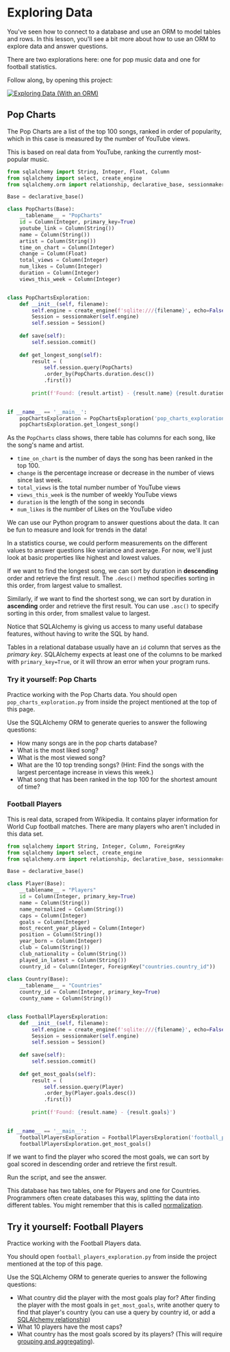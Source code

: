 # Exploring Data

You've seen how to connect to a database and use an ORM to model tables and rows. In this lesson, you'll see a bit more about how to use an ORM to explore data and answer questions.

There are two explorations here: one for pop music data and one for football statistics.

Follow along, by opening this project:

<a href="https://classroom.github.com/a/8xhgZMis" target="_blank"><img src="https://img.shields.io/static/v1?label=Open%20Project&message=Exploring%20Data%20(With%20an%20ORM)&color=blue" alt="Exploring Data (With an ORM)" /></a>
<!-- https://github.com/kibo-programming-2-jan-23/exploring-data-orm -->

## Pop Charts

The Pop Charts are a list of the top 100 songs, ranked in order of popularity, which in this case is measured by the number of YouTube views.

This is based on real data from YouTube, ranking the currently most-popular music.

```python
from sqlalchemy import String, Integer, Float, Column
from sqlalchemy import select, create_engine
from sqlalchemy.orm import relationship, declarative_base, sessionmaker

Base = declarative_base()

class PopCharts(Base):
    __tablename__ = "PopCharts"
    id = Column(Integer, primary_key=True)
    youtube_link = Column(String())
    name = Column(String())
    artist = Column(String())
    time_on_chart = Column(Integer)
    change = Column(Float)
    total_views = Column(Integer)
    num_likes = Column(Integer)
    duration = Column(Integer)
    views_this_week = Column(Integer)


class PopChartsExploration:
    def __init__(self, filename):
        self.engine = create_engine(f'sqlite:///{filename}', echo=False)
        Session = sessionmaker(self.engine)
        self.session = Session()
    
    def save(self):
        self.session.commit()
            
    def get_longest_song(self):
        result = (
            self.session.query(PopCharts)
            .order_by(PopCharts.duration.desc())
            .first())
            
        print(f'Found: {result.artist} - {result.name} {result.duration}')
        

if __name__ == '__main__':
    popChartsExploration = PopChartsExploration('pop_charts_exploration.db')
    popChartsExploration.get_longest_song()
```


As the `PopCharts` class shows, there table has columns for each song, like the song's name and artist. 

* `time_on_chart` is the number of days the song has been ranked in the top 100. 
* `change` is the percentage increase or decrease in the number of views since last week.
* `total_views` is the total number number of YouTube views
* `views_this_week` is the number of weekly YouTube views
* `duration` is the length of the song in seconds
* `num_likes` is the number of Likes on the YouTube video

We can use our Python program to answer questions about the data. It can be fun to measure and look for trends in the data!

In a statistics course, we could perform measurements on the different values to answer questions like variance and average. For now, we'll just look at basic properties like highest and lowest values.

If we want to find the longest song, we can sort by duration in **descending** order and retrieve the first result. The `.desc()` method specifies sorting in this order, from largest value to smallest.

Similarly, if we want to find the shortest song, we can sort by duration in **ascending** order and retrieve the first result. You can use `.asc()` to specify sorting in this order, from smallest value to largest.

Notice that SQLAlchemy is giving us access to many useful database features, without having to write the SQL by hand.

Tables in a relational database usually have an `id` column that serves as the *primary key*. SQLAlchemy expects at least one of the columns to be marked with `primary_key=True`, or it will throw an error when your program runs.

### Try it yourself: Pop Charts 

Practice working with the Pop Charts data. You should open `pop_charts_exploration.py` from inside the project mentioned at the top of this page.

Use the SQLAlchemy ORM to generate queries to answer the following questions:

* How many songs are in the pop charts database?
* What is the most liked song?
* What is the most viewed song?
* What are the 10 top trending songs? (Hint: Find the songs with the largest percentage increase in views this week.)
* What song that has been ranked in the top 100 for the shortest amount of time?

### Football Players

This is real data, scraped from Wikipedia. It contains player information for World Cup football matches. There are many players who aren't included in this data set.


```python
from sqlalchemy import String, Integer, Column, ForeignKey
from sqlalchemy import select, create_engine
from sqlalchemy.orm import relationship, declarative_base, sessionmaker

Base = declarative_base()

class Player(Base):
    __tablename__ = "Players"
    id = Column(Integer, primary_key=True)
    name = Column(String())
    name_normalized = Column(String())
    caps = Column(Integer)
    goals = Column(Integer)
    most_recent_year_played = Column(Integer)
    position = Column(String())
    year_born = Column(Integer)
    club = Column(String())
    club_nationality = Column(String())
    played_in_latest = Column(String())
    country_id = Column(Integer, ForeignKey("countries.country_id"))
    
class Country(Base):
    __tablename__ = "Countries"
    country_id = Column(Integer, primary_key=True)
    county_name = Column(String())


class FootballPlayersExploration:
    def __init__(self, filename):
        self.engine = create_engine(f'sqlite:///{filename}', echo=False)
        Session = sessionmaker(self.engine)
        self.session = Session()
    
    def save(self):
        self.session.commit()
            
    def get_most_goals(self):
        result = (
            self.session.query(Player)
            .order_by(Player.goals.desc())
            .first())
            
        print(f'Found: {result.name} - {result.goals}')
        

if __name__ == '__main__':
    footballPlayersExploration = FootballPlayersExploration('football_players_exploration.db')
    footballPlayersExploration.get_most_goals()
```

If we want to find the player who scored the most goals, we can sort by goal scored in descending order and retrieve the first result.

Run the script, and see the answer. 

This database has two tables, one for Players and one for Countries. Programmers often create databases this way, splitting the data into different tables. You might remember that this is called [normalization](https://web-app-development.vercel.app/lessons/data-modeling/relations-and-normalization.html).

## Try it yourself: Football Players

Practice working with the Football Players data.

You should open `football_players_exploration.py` from inside the project mentioned at the top of this page.

Use the SQLAlchemy ORM to generate queries to answer the following questions:

* What country did the player with the most goals play for? After finding the player with the most goals in `get_most_goals`, write another query to find that player's country (you can use a query by country id, or add a [SQLAlchemy relationship](https://docs.sqlalchemy.org/en/14/tutorial/orm_related_objects.html#tutorial-orm-related-objects))
* What 10 players have the most caps?
* What country has the most goals scored by its players? (This will require [grouping and aggregating](https://docs.sqlalchemy.org/en/20/tutorial/data_select.html#aggregate-functions-with-group-by-having)).
